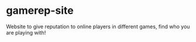 # gamerep-site
Website to give reputation to online players in different games, find who you are playing with!
